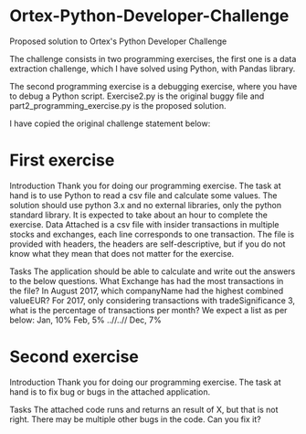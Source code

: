 # Ortex-Python-Developer-Challenge
 Proposed solution to Ortex's Python Developer Challenge

The challenge consists in two programming exercises, the first one is a data extraction challenge, which I have solved using Python, with Pandas library.

The second programming exercise is a debugging exercise, where you have to debug a Python script. Exercise2.py is the original buggy file and part2_programming_exercise.py is the proposed solution.

I have copied the original challenge statement below:

# First exercise
Introduction
Thank you for doing our programming exercise. The task at hand is to use Python to read a csv file and calculate some values. The solution should use python 3.x and no external libraries, only the python standard library. It is expected to take about an hour to complete the exercise.
Data
Attached is a csv file with insider transactions in multiple stocks and exchanges, each line corresponds to one transaction. The file is provided with headers, the headers are self-descriptive, but if you do not know what they mean that does not matter for the exercise. 

Tasks
The application should be able to calculate and write out the answers to the below questions. 
What Exchange has had the most transactions in the file? 
In August 2017, which companyName had the highest combined valueEUR?
For 2017, only considering transactions with tradeSignificance 3, what is the percentage of transactions per month?
We expect a list as per below:
Jan, 10%
Feb, 5%
..//..//
Dec, 7%

# Second exercise
Introduction
Thank you for doing our programming exercise. The task at hand is to fix bug or bugs in the attached application. 

Tasks
The attached code runs and returns an result of X, but that is not right. There may be multiple other bugs in the code. Can you fix it?



